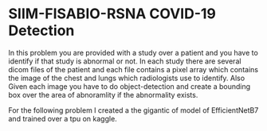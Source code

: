 # SIIM-FISABIO-RSNA COVID-19 Detection

In this problem you are provided with a study over a patient and you have to identify if that study is abnormal or not. In each study there are several dicom files of the patient and each file contains a pixel array which contains the image of the chest and lungs which radiologists use to identify.
Also Given each image you have to do object-detection and create a bounding box over the area of abnoramlity if the abnormality exists.

For the following problem I created a the gigantic of model of EfficientNetB7 and trained over a tpu on kaggle.